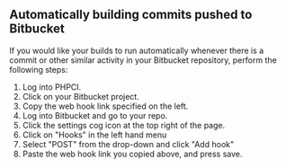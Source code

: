 Automatically building commits pushed to Bitbucket
--------------------------------------------------

If you would like your builds to run automatically whenever there is a commit or other similar activity in your Bitbucket repository, perform the following steps:

1. Log into PHPCI.
2. Click on your Bitbucket project.
3. Copy the web hook link specified on the left.
4. Log into Bitbucket and go to your repo.
5. Click the settings cog icon at the top right of the page.
6. Click on "Hooks" in the left hand menu
7. Select "POST" from the drop-down and click "Add hook"
8. Paste the web hook link you copied above, and press save.

